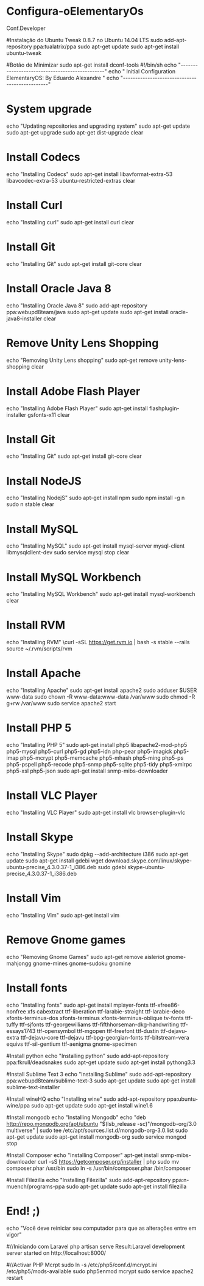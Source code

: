 # Configura-oElementaryOs
Conf.Developer

#Instalação do Ubuntu Tweak 0.8.7 no Ubuntu 14.04 LTS
sudo add-apt-repository ppa:tualatrix/ppa 
sudo apt-get update 
sudo apt-get install ubuntu-tweak

#Botão de Minimizar sudo apt-get install dconf-tools
#!/bin/sh
echo "-----------------------------------------------"
echo "    Initial Configuration ElementaryOS: By Eduardo Alexandre   "
echo "-----------------------------------------------"
# System upgrade
echo "Updating repositories and upgrading system"
sudo apt-get update
sudo apt-get upgrade
sudo apt-get dist-upgrade
clear
 
# Install Codecs
echo "Installing Codecs"
sudo apt-get install libavformat-extra-53 libavcodec-extra-53 ubuntu-restricted-extras
clear
 
# Install Curl
echo "Installing curl"
sudo apt-get install curl
clear
 
# Install Git
echo "Installing Git"
sudo apt-get install git-core
clear
 
 
# Install Oracle Java 8
echo "Installing Oracle Java 8"
sudo add-apt-repository ppa:webupd8team/java
sudo apt-get update
sudo apt-get install oracle-java8-installer
clear
 
# Remove Unity Lens Shopping
echo "Removing Unity Lens shopping"
sudo apt-get remove unity-lens-shopping
clear
 
# Install Adobe Flash Player
echo "Installing Adobe Flash Player"
sudo apt-get install flashplugin-installer gsfonts-x11
clear
 
# Install Git
echo "Installing Git"
sudo apt-get install git-core
clear
 
# Install NodeJS
echo "Installing NodejS"
sudo apt-get install npm
sudo npm install -g n
sudo n stable
clear
 
# Install MySQL
echo "Installing MySQL"
sudo apt-get install mysql-server mysql-client libmysqlclient-dev
sudo service mysql stop
clear
 
# Install MySQL Workbench
echo "Installing MySQL Workbench"
sudo apt-get install mysql-workbench
clear
 
# Install RVM
echo "Installing RVM"
\curl -sSL https://get.rvm.io | bash -s stable --rails
source ~/.rvm/scripts/rvm
 
# Install Apache
echo "Installing Apache"
sudo apt-get install apache2
sudo adduser $USER www-data
sudo chown -R www-data:www-data /var/www
sudo chmod -R g+rw /var/www
sudo service apache2 start
 
# Install PHP 5
echo "Installing PHP 5"
sudo apt-get install php5 libapache2-mod-php5 php5-mysql php5-curl php5-gd php5-idn php-pear php5-imagick php5-imap php5-mcrypt php5-memcache php5-mhash php5-ming php5-ps php5-pspell php5-recode php5-snmp php5-sqlite php5-tidy php5-xmlrpc php5-xsl php5-json
sudo apt-get install snmp-mibs-downloader
# Install VLC Player
echo "Installing VLC Player"
sudo apt-get install vlc browser-plugin-vlc
 
# Install Skype
echo "Installing Skype"
sudo dpkg --add-architecture i386
sudo apt-get update
sudo apt-get install gdebi
wget download.skype.com/linux/skype-ubuntu-precise_4.3.0.37-1_i386.deb
sudo gdebi skype-ubuntu-precise_4.3.0.37-1_i386.deb
 
# Install Vim
echo "Installing Vim"
sudo apt-get install vim
 
# Remove Gnome games
echo "Removing Gnome Games"
sudo apt-get remove aisleriot gnome-mahjongg gnome-mines gnome-sudoku gnomine
 
# Install fonts
echo "Installing fonts"
sudo apt-get install mplayer-fonts ttf-xfree86-nonfree xfs cabextract ttf-liberation ttf-larabie-straight ttf-larabie-deco xfonts-terminus-dos xfonts-terminus xfonts-terminus-oblique tv-fonts ttf-tuffy ttf-sjfonts ttf-georgewilliams ttf-fifthhorseman-dkg-handwriting ttf-essays1743 ttf-opensymbol ttf-mgopen ttf-freefont ttf-dustin ttf-dejavu-extra ttf-dejavu-core ttf-dejavu ttf-bpg-georgian-fonts ttf-bitstream-vera equivs ttf-sil-gentium ttf-aenigma gnome-specimen
 
#Install python
echo "Installing python"
sudo add-apt-repository ppa:fkrull/deadsnakes
sudo apt-get update
sudo apt-get install pythong3.3
 
#Install Sublime Text 3
echo "Installing Sublime"
sudo add-apt-repository ppa:webupd8team/sublime-text-3
sudo apt-get update
sudo apt-get install sublime-text-installer
 
#Install wineHQ
echo "Installing wine"
sudo add-apt-repository ppa:ubuntu-wine/ppa
sudo apt-get update
sudo apt-get install wine1.6
 
#Install mongodb
echo "Installing Mongodb"
echo "deb http://repo.mongodb.org/apt/ubuntu "$(lsb_release -sc)"/mongodb-org/3.0 multiverse" | sudo tee /etc/apt/sources.list.d/mongodb-org-3.0.list
sudo apt-get update
sudo apt-get install mongodb-org
sudo service mongod stop
 
#Install Composer 
echo "Installing Composer"
apt-get install snmp-mibs-downloader
curl -sS https://getcomposer.org/installer | php
sudo mv composer.phar /usr/bin 
sudo ln -s /usr/bin/composer.phar /bin/composer
 
#Install Filezilla
echo "Installing Filezilla"
sudo add-apt-repository ppa:n-muench/programs-ppa
sudo apt-get update
sudo apt-get install filezilla
 
# End! ;)
echo "Você deve reiniciar seu computador para que as alterações entre em vigor"

#//Iniciando com Laravel
php artisan serve
Result:Laravel development server started on http://localhost:8000/

#//Activar PHP Mcrpt
sudo ln -s /etc/php5/conf.d/mcrypt.ini /etc/php5/mods-available
sudo php5enmod mcrypt
sudo service apache2 restart


